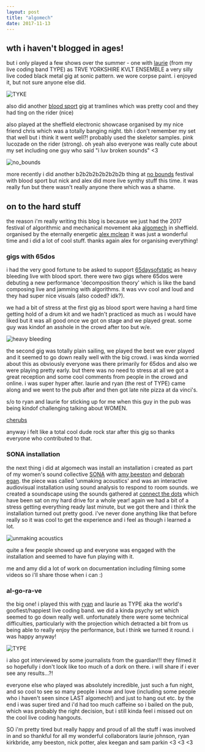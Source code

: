 ```yaml
---
layout: post
title: "algomech"
date: 2017-11-13
---
```


## wth i haven't  blogged in ages!

but i only played a few shows over the summer - one with [laurie](https://twitter.com/jaurielohnson) (from my live coding band TYPE) as TRVE YORKSHIRE KVLT ENSEMBLE a very silly live coded black metal gig at sonic pattern.  we wore corpse paint.  i enjoyed it, but not sure anyone else did.

![TYKE](https://pbs.twimg.com/media/DEudGkaXgAEYBfk.jpg)

also did another [blood sport](https://www.google.co.uk/url?sa=t&rct=j&q=&esrc=s&source=web&cd=1&cad=rja&uact=8&ved=0ahUKEwjY9PGVw7zXAhUrBsAKHXRpD-oQFggoMAA&url=https%3A%2F%2Fbloodsport.bandcamp.com%2F&usg=AOvVaw0xScDTIVtuN7EQFWKM_JRx) gig at tramlines which was pretty cool and they had ting on the rider (nice)

also played at the sheffield electronic showcase organised by my nice friend chris which was a totally banging night.  tbh i don't remember my set that well but i think it went well?! probably used the skeletor samples.  pink lucozade on the rider (strong).  oh yeah also everyone was really cute about my set including one guy who said "i luv broken sounds" <3

![no_bounds](https://s7.postimg.org/waqtvacd7/no_bounds_2017.png)

more recently i did another b2b2b2b2b2b2b2b thing at [no bounds](http://noboundsfestival.co.uk/) festival with blood sport but nick and alex did more live synthy stuff this time.  it was really fun but there wasn't really anyone there which was a shame.  

## on to the hard stuff

the reason i'm really writing this blog is because we just had the 2017 festival of algorithmic and mechanical movement aka [algomech](http://algomech.com/2017/) in sheffield.  organised by the eternally energetic [alex mclean](https://slab.org/) it was just a wonderful time and i did a lot of cool stuff.  thanks again alex for organising everything!

### gigs with 65dos

i had the very good fortune to be asked to support [65daysofstatic](https://www.facebook.com/65propaganda/) as heavy bleeding live with blood sport.  there were two gigs where 65dos were debuting a new performance 'decomposition theory' which is like the band composing live and jamming with algorithms.  it was vvv cool and loud and they had super nice visuals (also coded?  idk?).  

we had a bit of stress at the first gig as blood sport were having a hard time getting hold of a drum kit and we hadn't practiced as much as i would have liked but it was all good once we got on stage and we played great.  some guy was kindof an asshole in the crowd after too but w/e.

![heavy bleeding](https://pbs.twimg.com/media/DON1_wwWAAIxZsE.jpg)

the second gig was totally plain sailing, we played the best we ever played and it seemed to go down really well with the big crowd.  i was kinda worried about this as obviously everyone was there primarily for 65dos and also we were playing pretty early.  but there was no need to stress at all we got a great reception and some cool comments from people in the crowd and online.  i was super hyper after.  laurie and ryan (the rest of TYPE) came along and we went to the pub after and then got late nite pizza at da vinci's.  

s/o to ryan and laurie for sticking up for me when this guy in the pub was being kindof challenging talking about WOMEN.

[cherubs](https://s7.postimg.org/a02yvpzrv/cherubs.png)

anyway i felt like a total cool dude rock star after this gig so thanks everyone who contributed to that.

### SONA installation

the next thing i did at algomech was install an installation i created as part of my women's sound collective [SONA](https://sonawomen.co.uk) with [amy beeston](http://staffwww.dcs.shef.ac.uk/people/A.Beeston/) and [deborah egan](http://dinavenue.com/). the piece was called 'unmaking acoustics' and was an interactive audiovisual installation using sound analysis to respond to room sounds.  we created a soundscape using the sounds gathered at [connect the dots](http://www.ctdots.co.uk/) which have been sat on my hard drive for a whole year!  again we had a bit of a stress getting everything ready last minute, but we got there and i think the installation turned out pretty good.  i've never done anything like that before really so it was cool to get the experience and i feel as though i learned a lot.  

![unmaking acoustics](https://s7.postimg.org/h4ks4ieob/P1020412.jpg)

quite a few people showed up and everyone was engaged with the installation and seemed to have fun playing with it.

me and amy did a lot of work on documentation including filming some videos so i'll share those when i can :)

### al-go-ra-ve

the big one!  i played this with [ryan](https://qirky.github.io/) and laurie as TYPE aka the world's goofiest/happiest live coding band.  we did a kinda psychy set which seemed to go down really well.  unfortunately there were some technical difficulties, particularly with the projection which detracted a bit from us being able to really enjoy the performance, but i think we turned it round.  i was happy anyway!

![TYPE](https://pbs.twimg.com/media/DOYu9IjXkAEVUMn.jpg)

i also got interviewed by some journalists from the guardian!!! they filmed it so hopefully i don't look like too much of a dork on there.  i will share if i ever see any results...?!

everyone else who played was absolutely incredible, just such a fun night, and so cool to see so many people i know and love (including some people who i haven't seen since LAST algomech!) and just to hang out etc.  by the end i was super tired and i'd had too much caffeine so i bailed on the pub, which was probably the right decision, but i still kinda feel i missed out on the cool live coding hangouts.

SO i'm pretty tired but really happy and proud of all the stuff i was involved in and so thankful for all my wonderful collaborators laurie johnson, ryan kirkbride, amy beeston, nick potter, alex keegan and sam parkin <3 <3 <3
